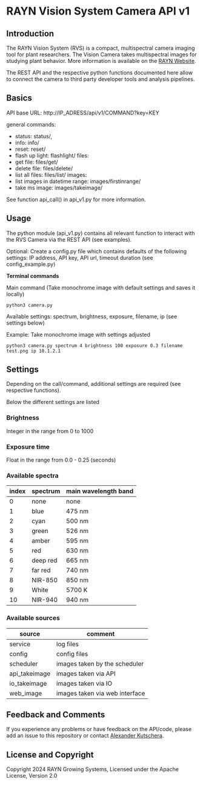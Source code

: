 # RAYN Vision System Camera API v1
## Introduction
The RAYN Vision System (RVS) is a compact, multispectral camera imaging tool for plant researchers. 
The Vision Camera takes multispectral images for studying plant behavior. More information is available on the
[RAYN Website](https://rayngrowingsystems.com/products/rayn-vision-camera/).

The REST API and the respective python functions documented here 
allow to connect the camera to third party developer tools and analysis pipelines.

## Basics
API base URL: http://IP_ADRESS/api/v1/COMMAND?key=KEY

general commands:
- status: status/,
- info: info/
- reset: reset/
- flash up light: flashlight/
files:
- get file: files/get/
- delete file: files/delete/
- list all files: files/list/
images:
- list images in datetime range: images/firstinrange/
- take ms image: images/takeimage/

See function api_call() in api_v1.py for more information.

## Usage
The python module (api_v1.py) contains all relevant function to interact with the RVS Camera via the REST API (see examples).

Optional: Create a config.py file which contains defaults of the following settings: 
IP address, API key, API url, timeout duration (see config_example.py)

**Terminal commands**

Main command (Take monochrome image with default settings and saves it locally)

`python3 camera.py` 

Available settings: spectrum, brightness, exposure, filename, ip (see settings below)

Example: Take monochrome image with settings adjusted

`python3 camera.py spectrum 4 brightness 100 exposure 0.3 filename test.png ip 10.1.2.1`


## Settings
Depending on the call/command, additional settings are required (see respective functions).

Below the different settings are listed

### Brightness
Integer in the range from 0 to 1000

### Exposure time
Float in the range from 0.0 - 0.25 (seconds)

### Available spectra
| index | spectrum | main wavelength band |
|-------|----------|----------------------|
| 0     | none     | none                 |
| 1     | blue     | 475 nm               |
| 2     | cyan     | 500 nm               |
| 3     | green    | 526 nm               |
| 4     | amber    | 595 nm               |
| 5     | red      | 630 nm               |
| 6     | deep red | 665 nm               |
| 7     | far red  | 740 nm               |
| 8     | NIR-850  | 850 nm               |
| 9     | White    | 5700 K               |
| 10    | NIR-940  | 940 nm               |

### Available sources

| source        | comment                        |
|---------------|--------------------------------|
| service       | log files                      |
| config        | config files                   |
| scheduler     | images taken by the scheduler  |
| api_takeimage | images taken via API           |
| io_takeimage  | images taken via IO            |
| web_image     | images taken via web interface |

## Feedback and Comments

If you experience any problems or have feedback on the API/code, please add an issue to this repository or contact
[Alexander Kutschera](mailto:alexander.kutschera@etcconnect.com).

## License and Copyright

Copyright 2024 RAYN Growing Systems, Licensed under the Apache License, Version 2.0